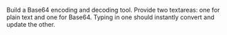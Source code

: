 Build a Base64 encoding and decoding tool. Provide two textareas: one for plain text and one for Base64. Typing in one should instantly convert and update the other.
